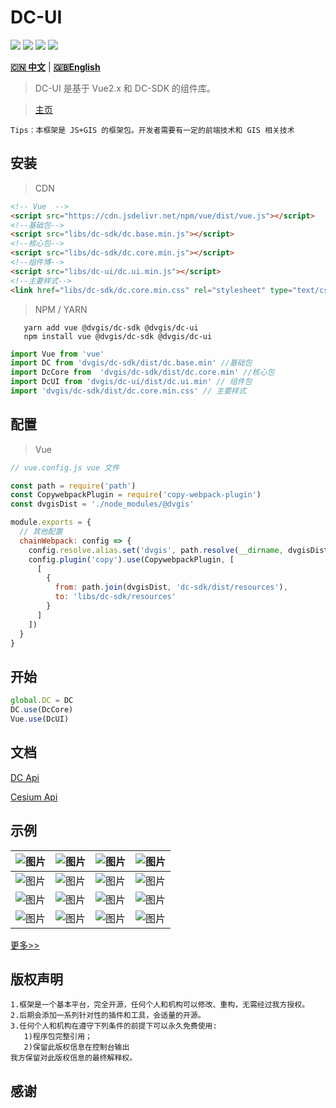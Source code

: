 # DC-UI

<p>
<img src="https://img.shields.io/github/workflow/status/dvgis/dc-ui/publish"/>
<img src="https://img.shields.io/badge/license-MIT-blue"/>
<img src="https://img.shields.io/npm/v/@dvgis/dc-ui?color=orange&logo=npm" />
<img src="https://img.shields.io/npm/dm/@dvgis/dc-ui?logo=npm"/>
</p>

[**🇨🇳 中文**](./README_zh.md) | [**🇬🇧English**](./README.md)

> DC-UI 是基于 Vue2.x 和 DC-SDK 的组件库。

> [主页](http://ui.dvgis.cn/dc-ui)

```warning
Tips：本框架是 JS+GIS 的框架包。开发者需要有一定的前端技术和 GIS 相关技术
```

## 安装

> CDN

```html
<!-- Vue  -->
<script src="https://cdn.jsdelivr.net/npm/vue/dist/vue.js"></script>
<!--基础包-->
<script src="libs/dc-sdk/dc.base.min.js"></script>
<!--核心包-->
<script src="libs/dc-sdk/dc.core.min.js"></script>
<!--组件博-->
<script src="libs/dc-ui/dc.ui.min.js"></script>
<!--主要样式-->
<link href="libs/dc-sdk/dc.core.min.css" rel="stylesheet" type="text/css" />
```

> NPM / YARN

```shell
   yarn add vue @dvgis/dc-sdk @dvgis/dc-ui
   npm install vue @dvgis/dc-sdk @dvgis/dc-ui 
```

```js
import Vue from 'vue'
import DC from 'dvgis/dc-sdk/dist/dc.base.min' //基础包
import DcCore from  'dvgis/dc-sdk/dist/dc.core.min' //核心包
import DcUI from 'dvgis/dc-ui/dist/dc.ui.min' // 组件包
import 'dvgis/dc-sdk/dist/dc.core.min.css' // 主要样式
```

## 配置

> Vue

```js
// vue.config.js vue 文件

const path = require('path')
const CopywebpackPlugin = require('copy-webpack-plugin')
const dvgisDist = './node_modules/@dvgis'

module.exports = {
  // 其他配置
  chainWebpack: config => {
    config.resolve.alias.set('dvgis', path.resolve(__dirname, dvgisDist))
    config.plugin('copy').use(CopywebpackPlugin, [
      [
        {
          from: path.join(dvgisDist, 'dc-sdk/dist/resources'),
          to: 'libs/dc-sdk/resources'
        }
      ]
    ])
  }
}
```

## 开始

```js
global.DC = DC 
DC.use(DcCore)
Vue.use(DcUI)
```

## 文档

[DC  Api](https://resource.dvgis.cn/dc-api)

[Cesium Api](https://cesium.com/docs/cesiumjs-ref-doc/)

## 示例

|  ![图片](http://dc.dvgis.cn/examples/images/info/start.png) | ![图片](http://dc.dvgis.cn/examples/images/info/coord.png) | ![图片](http://dc.dvgis.cn/examples/images/baselayer/tencent.png) | ![图片](http://dc.dvgis.cn/examples/images/baselayer/tdt.png) |
|  :-----------------------------------------------------------: | :-----------------------------------------------------------: | :------------------------------------------------------------------: | :--------------------------------------------------------------: |
|  ![图片](http://dc.dvgis.cn/examples/images/baselayer/amap.png) | ![图片](http://dc.dvgis.cn/examples/images/baselayer/baidu.png) | ![图片](http://dc.dvgis.cn/examples/images/layer/vector.png)  |  ![图片](http://dc.dvgis.cn/examples/images/layer/cluster.png)      |
|  ![图片](http://dc.dvgis.cn/examples/images/layer/geojson.png) | ![图片](http://dc.dvgis.cn/examples/images/layer/tileset.png) | ![图片](http://dc.dvgis.cn/examples/images/layer/html.png) |   ![图片](http://dc.dvgis.cn/examples/images/overlay/point_icon.png)   |
|  ![图片](http://dc.dvgis.cn/examples/images/overlay/point_base.png) | ![图片](http://dc.dvgis.cn/examples/images/overlay/circle.png) | ![图片](http://dc.dvgis.cn/examples/images/overlay/polyline_material.png) | ![图片](http://dc.dvgis.cn/examples/images/overlay/polygon_height.png) |

[更多>>](http://dc.dvgis.cn/#/examples)

## 版权声明

```warning
1.框架是一个基本平台，完全开源，任何个人和机构可以修改、重构，无需经过我方授权。
2.后期会添加一系列针对性的插件和工具，会适量的开源。
3.任何个人和机构在遵守下列条件的前提下可以永久免费使用:
   1)程序包完整引用；
   2)保留此版权信息在控制台输出 
我方保留对此版权信息的最终解释权。
```


## 感谢
